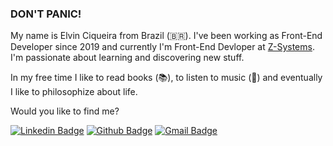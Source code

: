 ### DON'T PANIC! 

My name is Elvin Ciqueira from Brazil (🇧🇷). I've been working as Front-End Developer since 2019 and currently I'm Front-End Devloper at [Z-Systems](https://zsystems.com.br/). I'm passionate about learning and discovering new stuff.

In my free time I like to read books (📚), to listen to music (🎵) and eventually I like to philosophize about life.

Would you like to find me?


[![Linkedin Badge](https://img.shields.io/badge/-LinkedIn-blue?style=flat-square&logo=Linkedin&logoColor=white&link=https://www.linkedin.com/in/elvinciqueira)](https://www.linkedin.com/in/elvinciqueira)
[![Github Badge](https://img.shields.io/badge/-Github-000?style=flat-square&logo=Github&logoColor=white&link=https://github.com/eduardoerror)](https://github.com/elvinciqueira)
[![Gmail Badge](https://img.shields.io/badge/-Gmail-c14438?style=flat-square&logo=Gmail&logoColor=white&link=mailto:elvinciqueira@gmail.com)](mailto:elvinciqueira@gmail.com)


